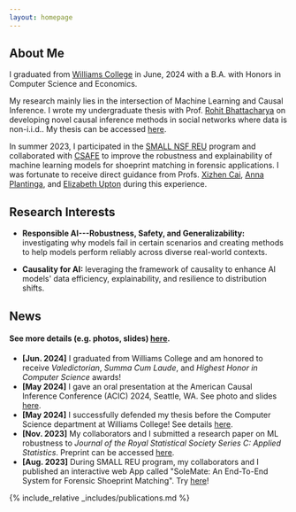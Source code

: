 ```yaml
---
layout: homepage
---
```


## About Me

I graduated from [Williams College](https://williams.edu/) in June, 2024 with a B.A. with Honors in Computer Science and Economics. 

My research mainly lies in the intersection of Machine Learning and Causal Inference. I wrote my undergraduate thesis with Prof. [Rohit Bhattacharya](https://rohit-bhattacharya.com/) on developing novel causal inference methods in social networks where data is non-i.i.d.. My thesis can be accessed [here](https://librarysearch.williams.edu/discovery/delivery/01WIL_INST:01WIL_SPECIAL/12406122570002786).

In summer 2023, I participated in the [SMALL NSF REU](https://math.williams.edu/small/) program and collaborated with [CSAFE](https://forensicstats.org/) to improve the robustness and explainability of machine learning models for shoeprint matching in forensic applications. I was fortunate to receive direct guidance from Profs. [Xizhen Cai](https://sites.google.com/view/xizhen-cai/), [Anna Plantinga](https://sites.google.com/view/annaplantinga/home), and [Elizabeth Upton](https://www.eupton.com/) during this experience.

## Research Interests

- **Responsible AI---Robustness, Safety, and Generalizability:** investigating why models fail in certain scenarios and creating methods to help models perform reliably across diverse real-world contexts.

- **Causality for AI:** leveraging the framework of causality to enhance AI models' data efficiency, explainability, and resilience to distribution shifts.

## News
#### See more details (e.g. photos, slides) [here](./news_detail). 

- **[Jun. 2024]** I graduated from Williams College and am honored to receive *Valedictorian*, *Summa Cum Laude*, and *Highest Honor in Computer Science* awards!
- **[May 2024]** I gave an oral presentation at the American Causal Inference Conference (ACIC) 2024, Seattle, WA. See photo and slides [here](./news_detail/#acic-2024-oral). 
- **[May 2024]** I successfully defended my thesis before the Computer Science department at Williams College! See details [here](./news_detail/#thesis-talk). 
- **[Nov. 2023]** My collaborators and I submitted a research paper on ML robustness to *Journal of the Royal Statistical Society Series C: Applied Statistics*. Preprint can be accessed [here](https://arxiv.org/pdf/2405.14878).
- **[Aug. 2023]** During SMALL REU program, my collaborators and I published an interactive web App called "SoleMate: An End-To-End System for Forensic Shoeprint Matching". Try [here](https://solemate.streamlit.app/)!

{% include_relative _includes/publications.md %}

